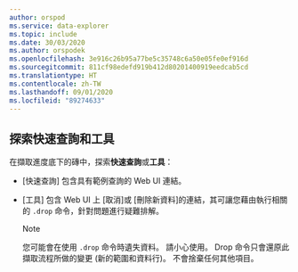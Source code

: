 ```yaml
---
author: orspod
ms.service: data-explorer
ms.topic: include
ms.date: 30/03/2020
ms.author: orspodek
ms.openlocfilehash: 3e916c26b95a77be5c35748c6a50e05fe0ef916d
ms.sourcegitcommit: 811cf98edefd919b412d80201400919eedcab5cd
ms.translationtype: HT
ms.contentlocale: zh-TW
ms.lasthandoff: 09/01/2020
ms.locfileid: "89274633"
---
```

## <a name="explore-quick-queries-and-tools"></a>探索快速查詢和工具

在擷取進度底下的磚中，探索**快速查詢**或**工具**： 
 * [快速查詢] 包含具有範例查詢的 Web UI 連結。
 * [工具] 包含 Web UI 上 [取消]或 [刪除新資料]的連結，其可讓您藉由執行相關的 `.drop` 命令，針對問題進行疑難排解。

     > [!NOTE]
     > 您可能會在使用 `.drop` 命令時遺失資料。 請小心使用。
     > Drop 命令只會還原此擷取流程所做的變更 (新的範圍和資料行)。 不會捨棄任何其他項目。
